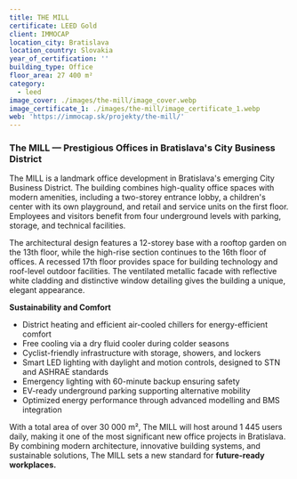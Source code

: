 ```yaml
---
title: THE MILL
certificate: LEED Gold
client: IMMOCAP
location_city: Bratislava
location_country: Slovakia
year_of_certification: ''
building_type: Office
floor_area: 27 400 m²
category:
  - leed
image_cover: ./images/the-mill/image_cover.webp
image_certificate_1: ./images/the-mill/image_certificate_1.webp
web: 'https://immocap.sk/projekty/the-mill/'
---
```


### The MILL — Prestigious Offices in Bratislava's City Business District

The MILL is a landmark office development in Bratislava's emerging City Business District. The building combines high-quality office spaces with modern amenities, including a two-storey entrance lobby, a children's center with its own playground, and retail and service units on the first floor. Employees and visitors benefit from four underground levels with parking, storage, and technical facilities.

The architectural design features a 12-storey base with a rooftop garden on the 13th floor, while the high-rise section continues to the 16th floor of offices. A recessed 17th floor provides space for building technology and roof-level outdoor facilities. The ventilated metallic facade with reflective white cladding and distinctive window detailing gives the building a unique, elegant appearance.

**Sustainability and Comfort**

- District heating and efficient air-cooled chillers for energy-efficient comfort
- Free cooling via a dry fluid cooler during colder seasons
- Cyclist-friendly infrastructure with storage, showers, and lockers
- Smart LED lighting with daylight and motion controls, designed to STN and ASHRAE standards
- Emergency lighting with 60-minute backup ensuring safety
- EV-ready underground parking supporting alternative mobility
- Optimized energy performance through advanced modelling and BMS integration

With a total area of over 30 000 m², The MILL will host around 1 445 users daily, making it one of the most significant new office projects in Bratislava. By combining modern architecture, innovative building systems, and sustainable solutions, The MILL sets a new standard for **future-ready workplaces.**
